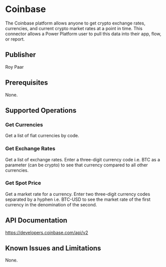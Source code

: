 # Coinbase
The Coinbase platform allows anyone to get crypto exchange rates, currencies, and current crypto market rates at a point in time.  This connector allows a Power Platform user to pull this data into their app, flow, or report.

## Publisher
Roy Paar

## Prerequisites
None.

## Supported Operations
### Get Currencies
Get a list of fiat currencies by code.

### Get Exchange Rates
Get a list of exchange rates.  Enter a three-digit currency code i.e. BTC as a parameter (can be crypto) to see that currency compared to all other currencies.

### Get Spot Price
Get a market rate for a currency.  Enter two three-digit currency codes separated by a hyphen i.e. BTC-USD to see the market rate of the first currency in the denomination of the second.

## API Documentation
https://developers.coinbase.com/api/v2

## Known Issues and Limitations
None.
